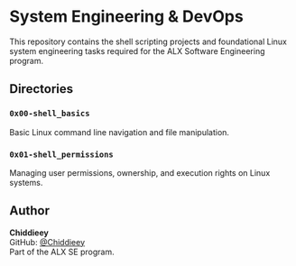 # System Engineering & DevOps

This repository contains the shell scripting projects and foundational Linux system engineering tasks required for the ALX Software Engineering program.

## Directories

### `0x00-shell_basics`
Basic Linux command line navigation and file manipulation.

### `0x01-shell_permissions`
Managing user permissions, ownership, and execution rights on Linux systems.

## Author

**Chiddieey**  
GitHub: [@Chiddieey](https://github.com/Chiddieey)  
Part of the ALX SE program.


